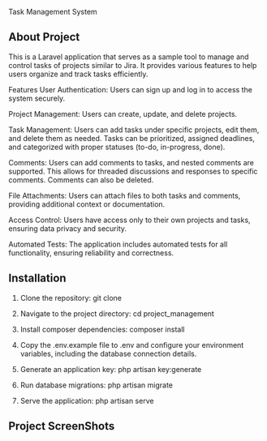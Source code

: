 Task Management System

## About Project

This is a Laravel application that serves as a sample tool to manage and control tasks of projects similar to Jira. It provides various features to help users organize and track tasks efficiently.

Features
User Authentication: Users can sign up and log in to access the system securely.

Project Management: Users can create, update, and delete projects.

Task Management: Users can add tasks under specific projects, edit them, and delete them as needed. Tasks can be prioritized, assigned deadlines, and categorized with proper statuses (to-do, in-progress, done).

Comments: Users can add comments to tasks, and nested comments are supported. This allows for threaded discussions and responses to specific comments. Comments can also be deleted.

File Attachments: Users can attach files to both tasks and comments, providing additional context or documentation.

Access Control: Users have access only to their own projects and tasks, ensuring data privacy and security.

Automated Tests: The application includes automated tests for all functionality, ensuring reliability and correctness.

## Installation

1. Clone the repository: git clone [<repository-url>](https://github.com/pravinpgr9/project_management.git)

2. Navigate to the project directory: cd project_management

3. Install composer dependencies: composer install

4. Copy the .env.example file to .env and configure your environment variables, including the database connection details.

5. Generate an application key: php artisan key:generate

6. Run database migrations: php artisan migrate

7. Serve the application: php artisan serve

## Project ScreenShots

